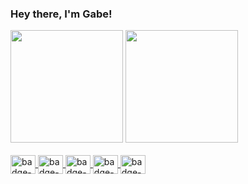 ### Hey there, I'm Gabe!
<div>
  <img height="180em" src="https://github-readme-stats.vercel.app/api?username=gabrielborgesdm&count_private=true&show_icons=true&theme=dracula" />
  <img height="180em" src="https://github-readme-stats.vercel.app/api/top-langs?username=gabrielborgesdm&layout=compact&langs_count=16&theme=dracula" />
</div>

<div style="display: inline-block">
  <br />
    <a href="https://github.com/gabrielborgesdm/gabrielborgesdm">
      <img align="center" alt="badge-javascript" height="30" width="40" src='https://cdn.jsdelivr.net/gh/devicons/devicon/icons/javascript/javascript-plain.svg'>
    </a>
    <a href="https://github.com/gabrielborgesdm/gabrielborgesdm">
      <img align="center" alt="badge-typescript" height="30" width="40" src='https://cdn.jsdelivr.net/gh/devicons/devicon/icons/typescript/typescript-plain.svg'>
    </a>
    <a href="https://github.com/gabrielborgesdm/gabrielborgesdm">
      <img align="center" alt="badge-node" height="30" width="40" src='https://cdn.jsdelivr.net/gh/devicons/devicon/icons/nodejs/nodejs-plain.svg'>
    </a>
    <a href="https://github.com/gabrielborgesdm/gabrielborgesdm">
      <img align="center" alt="badge-react" height="30" width="40" src='https://cdn.jsdelivr.net/gh/devicons/devicon/icons/react/react-original.svg'>
    </a>
    <a href="https://github.com/gabrielborgesdm/gabrielborgesdm">
      <img align="center" alt="badge-kotlin" height="30" width="40" src='https://cdn.jsdelivr.net/gh/devicons/devicon/icons/kotlin/kotlin-original.svg'>
    </a>
</div>
